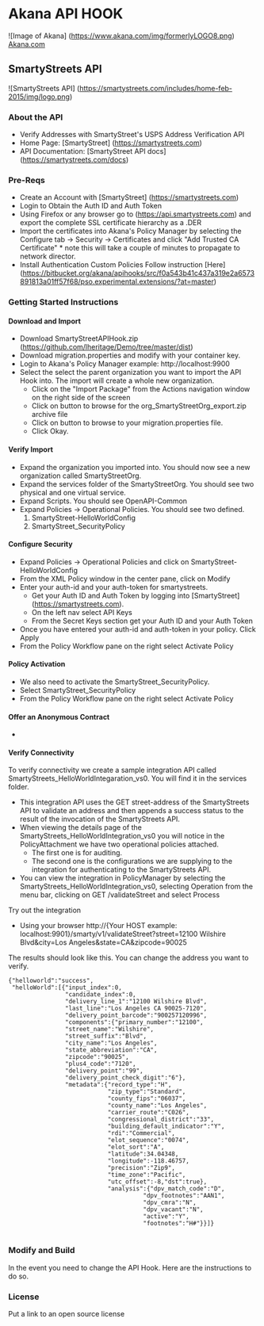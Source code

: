 # Akana API HOOK
![Image of Akana] 
(https://www.akana.com/img/formerlyLOGO8.png) 
[Akana.com](http://akana.com)

## SmartyStreets API 
![SmartyStreets API] 
(https://smartystreets.com/includes/home-feb-2015/img/logo.png)

### About the API
- Verify Addresses with SmartyStreet's USPS Address Verification API
- Home Page: [SmartyStreet] (https://smartystreets.com)
- API Documentation: [SmartyStreet API docs] (https://smartystreets.com/docs)

### Pre-Reqs
- Create an Account with [SmartyStreet] (https://smartystreets.com)
- Login to Obtain the Auth ID and Auth Token
- Using Firefox or any browser go to (https://api.smartystreets.com) and export the complete SSL certificate hierarchy as a .DER
- Import the certificates into Akana's Policy Manager by selecting the Configure tab -> Security -> Certificates and click "Add Trusted CA Certificate" * note this will take a couple of minutes to propagate to network director. 
- Install Authentication Custom Policies Follow instruction [Here] (https://bitbucket.org/akana/apihooks/src/f0a543b41c437a319e2a6573891813a01ff57f68/pso.experimental.extensions/?at=master)

### Getting Started Instructions
#### Download and Import
- Download SmartyStreetAPIHook.zip (https://github.com/lheritage/Demo/tree/master/dist)
- Download migration.properties and modify with your container key.
- Login to Akana's Policy Manager  example: http://localhost:9900
- Select the select the parent organization you want to import the API Hook into.  The import will create a whole new organization. 
  - Click on the "Import Package" from the Actions navigation window on the right side of the screen
  - Click on button to browse for the org_SmartyStreetOrg_export.zip archive file
  - Click on button to browse to your migration.properties file.
  - Click Okay.

#### Verify Import
- Expand the organization you imported into.  You should now see a new organization called SmartyStreetOrg.
- Expand the services folder of the SmartyStreetOrg.  You should see two physical and one virtual service.
- Expand Scripts.   You should see OpenAPI-Common
- Expand Policies -> Operational Policies.  You should see two defined.  
    1. SmartyStreet-HelloWorldConfig
    2. SmartyStreet_SecurityPolicy

#### Configure Security
- Expand Policies -> Operational Policies and click on SmartyStreet-HelloWorldConfig
- From the XML Policy window in the center pane, click on Modify
- Enter your auth-id and your auth-token for smartystreets.  
  - Get your Auth ID and Auth Token  by logging into [SmartyStreet] (https://smartystreets.com). 
  - On the left nav select API Keys
  - From the Secret Keys section get your Auth ID and your Auth Token
- Once you have entered your auth-id and auth-token in your policy.  Click Apply
- From the Policy Workflow pane on the right select Activate Policy


#### Policy Activation
- We also need to activate the SmartyStreet_SecurityPolicy.  
- Select SmartyStreet_SecurityPolicy
- From the Policy Workflow pane on the right select Activate Policy


#### Offer an Anonymous Contract
-

#### Verify Connectivity

To verify connectivity we create a sample integration API called SmartyStreets_HelloWorldIntegaration_vs0.   You will find it in the services folder.
- This integration API uses the GET street-address of the SmartyStreets API to validate an address and then appends a success status to the result of the invocation of the SmartyStreets API.
- When viewing the details page of the SmartyStreets_HelloWorldIntegration_vs0 you will notice in the PolicyAttachment we have two operational policies attached.  
    - The first one is for auditing.  
    - The second one is the configurations we are supplying to the integration for authenticating to the SmartyStreets API.  
- You can view the integration in PolicyManager by selecting the SmartyStreets_HelloWorldIntegration_vs0, selecting Operation from the menu bar, clicking on GET /validateStreet and select Process

Try out the integration
- Using your browser http://{Your HOST example: localhost:9901}/smarty/v1/validateStreet?street=12100 Wilshire Blvd&city=Los Angeles&state=CA&zipcode=90025

The results should look like this.   You can change the address you want to verify. 
```
{"helloworld":"success",
 "helloWorld":[{"input_index":0,
                "candidate_index":0,
                "delivery_line_1":"12100 Wilshire Blvd",
                "last_line":"Los Angeles CA 90025-7120",
                "delivery_point_barcode":"900257120996",
                "components":{"primary_number":"12100",
                "street_name":"Wilshire",
                "street_suffix":"Blvd",
                "city_name":"Los Angeles",
                "state_abbreviation":"CA",
                "zipcode":"90025",
                "plus4_code":"7120",
                "delivery_point":"99",
                "delivery_point_check_digit":"6"},
                "metadata":{"record_type":"H",
                            "zip_type":"Standard",
                            "county_fips":"06037",
                            "county_name":"Los Angeles",
                            "carrier_route":"C026",
                            "congressional_district":"33",
                            "building_default_indicator":"Y",
                            "rdi":"Commercial",
                            "elot_sequence":"0074",
                            "elot_sort":"A",
                            "latitude":34.04348,
                            "longitude":-118.46757,
                            "precision":"Zip9",
                            "time_zone":"Pacific",
                            "utc_offset":-8,"dst":true},
                            "analysis":{"dpv_match_code":"D",
                                      "dpv_footnotes":"AAN1",
                                      "dpv_cmra":"N",
                                      "dpv_vacant":"N",
                                      "active":"Y",
                                      "footnotes":"H#"}}]}
 
```


### Modify and Build
In the event you need to change the API Hook.   Here are the instructions to do so. 

### License
Put a link to an open source license

